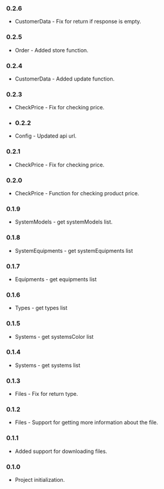 ### 0.2.6
* CustomerData - Fix for return if response is empty.

### 0.2.5
* Order - Added store function.

### 0.2.4
* CustomerData - Added update function.

### 0.2.3
* CheckPrice - Fix for checking price.

* ### 0.2.2
* Config - Updated api url.

### 0.2.1
* CheckPrice - Fix for checking price.

### 0.2.0
* CheckPrice - Function for checking product price.

### 0.1.9
* SystemModels - get systemModels list.

### 0.1.8
* SystemEquipments - get systemEquipments list

### 0.1.7
* Equipments - get equipments list

### 0.1.6
* Types - get types list

### 0.1.5
* Systems - get systemsColor list

### 0.1.4
* Systems - get systems list

### 0.1.3
* Files - Fix for return type.

### 0.1.2
* Files - Support for getting more information about the file.

### 0.1.1
* Added support for downloading files.

### 0.1.0
* Project initialization.